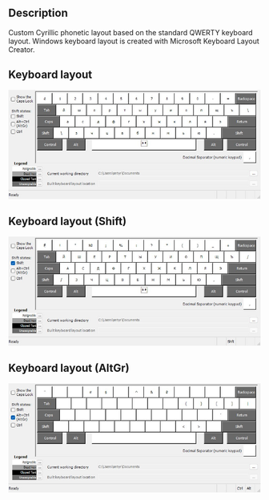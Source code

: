 
## Description

Custom Cyrillic phonetic layout based on the standard QWERTY keyboard layout. Windows keyboard layout is created with Microsoft Keyboard Layout Creator.

## Keyboard layout
![Layout normal](https://raw.githubusercontent.com/Aurocosh/keyboard-layout-ru-si/refs/heads/master/img/RuSi.jpg)

## Keyboard layout (Shift)
![Layout shift](https://raw.githubusercontent.com/Aurocosh/keyboard-layout-ru-si/refs/heads/master/img/RuSiShft.jpg)

## Keyboard layout (AltGr)
![Layout shift](https://raw.githubusercontent.com/Aurocosh/keyboard-layout-ru-si/refs/heads/master/img/RuSiAltGr.jpg)

